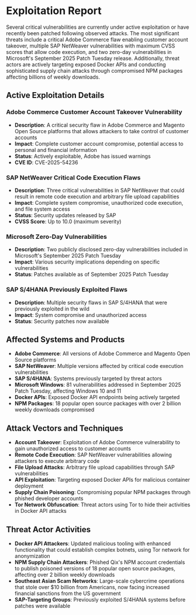 # Exploitation Report

Several critical vulnerabilities are currently under active exploitation or have recently been patched following observed attacks. The most significant threats include a critical Adobe Commerce flaw enabling customer account takeover, multiple SAP NetWeaver vulnerabilities with maximum CVSS scores that allow code execution, and two zero-day vulnerabilities in Microsoft's September 2025 Patch Tuesday release. Additionally, threat actors are actively targeting exposed Docker APIs and conducting sophisticated supply chain attacks through compromised NPM packages affecting billions of weekly downloads.

## Active Exploitation Details

### Adobe Commerce Customer Account Takeover Vulnerability
- **Description**: A critical security flaw in Adobe Commerce and Magento Open Source platforms that allows attackers to take control of customer accounts
- **Impact**: Complete customer account compromise, potential access to personal and financial information
- **Status**: Actively exploitable, Adobe has issued warnings
- **CVE ID**: CVE-2025-54236

### SAP NetWeaver Critical Code Execution Flaws
- **Description**: Three critical vulnerabilities in SAP NetWeaver that could result in remote code execution and arbitrary file upload capabilities
- **Impact**: Complete system compromise, unauthorized code execution, and file system access
- **Status**: Security updates released by SAP
- **CVSS Score**: Up to 10.0 (maximum severity)

### Microsoft Zero-Day Vulnerabilities
- **Description**: Two publicly disclosed zero-day vulnerabilities included in Microsoft's September 2025 Patch Tuesday
- **Impact**: Various security implications depending on specific vulnerabilities
- **Status**: Patches available as of September 2025 Patch Tuesday

### SAP S/4HANA Previously Exploited Flaws
- **Description**: Multiple security flaws in SAP S/4HANA that were previously exploited in the wild
- **Impact**: System compromise and unauthorized access
- **Status**: Security patches now available

## Affected Systems and Products

- **Adobe Commerce**: All versions of Adobe Commerce and Magento Open Source platforms
- **SAP NetWeaver**: Multiple versions affected by critical code execution vulnerabilities
- **SAP S/4HANA**: Systems previously targeted by threat actors
- **Microsoft Windows**: 81 vulnerabilities addressed in September 2025 Patch Tuesday, affecting Windows 10 and 11
- **Docker APIs**: Exposed Docker API endpoints being actively targeted
- **NPM Packages**: 18 popular open source packages with over 2 billion weekly downloads compromised

## Attack Vectors and Techniques

- **Account Takeover**: Exploitation of Adobe Commerce vulnerability to gain unauthorized access to customer accounts
- **Remote Code Execution**: SAP NetWeaver vulnerabilities allowing attackers to execute arbitrary code
- **File Upload Attacks**: Arbitrary file upload capabilities through SAP vulnerabilities
- **API Exploitation**: Targeting exposed Docker APIs for malicious container deployment
- **Supply Chain Poisoning**: Compromising popular NPM packages through phished developer accounts
- **Tor Network Obfuscation**: Threat actors using Tor to hide their activities in Docker API attacks

## Threat Actor Activities

- **Docker API Attackers**: Updated malicious tooling with enhanced functionality that could establish complex botnets, using Tor network for anonymization
- **NPM Supply Chain Attackers**: Phished Qix's NPM account credentials to publish poisoned versions of 18 popular open source packages, affecting over 2 billion weekly downloads
- **Southeast Asian Scam Networks**: Large-scale cybercrime operations that stole over $10 billion from Americans, now facing increased financial sanctions from the US government
- **SAP-Targeting Groups**: Previously exploited S/4HANA systems before patches were available
